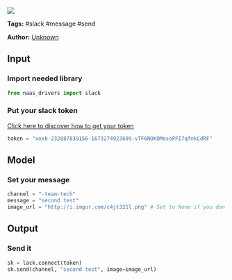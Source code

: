 <a href="https://app.naas.ai/user-redirect/naas/downloader?url=https://raw.githubusercontent.com/jupyter-naas/awesome-notebooks/master/Slack/Slack_Send_message.ipynb" target="_parent"><img src="https://naasai-public.s3.eu-west-3.amazonaws.com/open_in_naas.svg"/></a>

**Tags:** #slack #message #send

**Author:** [Unknown](https://www.linkedin.com/company/naas-ai/)

## Input

### Import needed library


```python
from naas_drivers import slack
```

### Put your slack token
[Click here to discover how to get your token](https://naas.gitbook.io/drivers/automation/slack)


```python
token = "xoxb-232887839156-1673274923699-vTF6NOKOMosoPFI7qfnkCdRF"
```

## Model

### Set your message 


```python
channel = "-team-tech"
message = "second test"
image_url = "http://i.imgur.com/c4jt321l.png" # Set to None if you don't need it
```

## Output

### Send it


```python
sk = lack.connect(token)
sk.send(channel, "second test", image=image_url)
```
